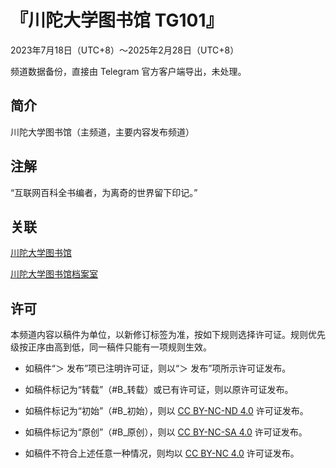 # 『川陀大学图书馆 TG101』 

2023年7月18日（UTC+8）～2025年2月28日（UTC+8）

频道数据备份，直接由 Telegram 官方客户端导出，未处理。


## 简介

川陀大学图书馆（主频道，主要内容发布频道）



## 注解

“互联网百科全书编者，为离奇的世界留下印记。”


## 关联

[川陀大学图书馆](https://t.me/trantor_library)

[川陀大学图书馆档案室](https://t.me/trantor_archive)


## 许可

本频道内容以稿件为单位，以新修订标签为准，按如下规则选择许可证。规则优先级按正序由高到低，同一稿件只能有一项规则生效。

- 如稿件“＞ 发布”项已注明许可证，则以“＞ 发布”项所示许可证发布。

- 如稿件标记为“转载”（#B_转载）或已有许可证，则以原许可证发布。

- 如稿件标记为“初始”（#B_初始），则以 [CC BY-NC-ND 4.0](https://creativecommons.org/licenses/by-nc-nd/4.0/deed.zh-hans) 许可证发布。

- 如稿件标记为“原创”（#B_原创），则以 [CC BY-NC-SA 4.0](https://creativecommons.org/licenses/by-nc-sa/4.0/deed.zh-hans) 许可证发布。

- 如稿件不符合上述任意一种情况，则均以 [CC BY-NC 4.0](https://creativecommons.org/licenses/by-nc/4.0/deed.zh-hans) 许可证发布。